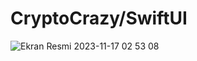 # CryptoCrazy/SwiftUI
![Ekran Resmi 2023-11-17 02 53 08](https://github.com/mkemalarda/CryptoCrazy/assets/101436801/9cd88d2f-1091-487a-a5ab-2e129f9a4f74)
